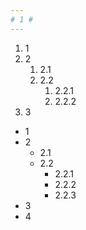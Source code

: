 ```yaml
---  
# 1 #
---  
```


1. 1  
1. 2  
    1. 2\.1  
    1. 2\.2  
        1. 2\.2\.1  
        1. 2\.2\.2  
1. 3  
- 1  
- 2  
    - 2\.1  
    - 2\.2  
        - 2\.2\.1  
        - 2\.2\.2  
        - 2\.2\.3  
- 3  
- 4  

